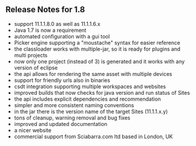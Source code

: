 ## Release Notes for 1.8

- support 11.1.1.8.0 as well as 11.1.1.6.x
- Java 1.7 is now a requirement
- automated configuration with a gui tool
- Picker engine supporting a "moustache" syntax for easier reference
- the classloader works with multiple-jar, so it is ready for plugins and multi projects
- now only one project (instead of 3) is generated and it works with any version of eclipse
- the api allows for rendering the same asset with multiple devices
- support for friendly urls also in binaries
- csdt integration supporting multiple workspaces and websites
- improved builds that now checks for java version and run status of Sites
- the api includes explicit dependencies and recommendation
- simpler and more consistent naming conventions
- in the jar there is the version name of the target Sites (11.1.1.x.y)
- tons of cleanup, warning removal and bug fixes
- improved and updated documentation
- a nicer website 
- commercial support from Sciabarra.com ltd based in London, UK


